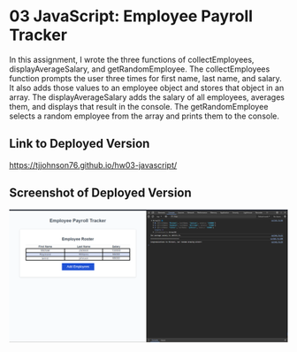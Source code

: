 # 03 JavaScript: Employee Payroll Tracker

In this assignment, I wrote the three functions of collectEmployees, displayAverageSalary, and getRandomEmployee. The collectEmployees function prompts the user three times for first name, last name, and salary. It also adds those values to an employee object and stores that object in an array. The displayAverageSalary adds the salary of all employees, averages them, and displays that result in the console. The getRandomEmployee selects a random employee from the array and prints them to the console.

## Link to Deployed Version

https://tjjohnson76.github.io/hw03-javascript/

## Screenshot of Deployed Version

![alt text](javascriptHW.png)